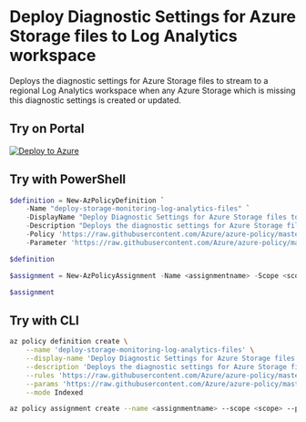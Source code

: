 # Deploy Diagnostic Settings for Azure Storage files to Log Analytics workspace

Deploys the diagnostic settings for Azure Storage files to stream to a regional Log Analytics workspace when any Azure Storage which is missing this diagnostic settings is created or updated.

## Try on Portal

[![Deploy to Azure](http://azuredeploy.net/deploybutton.png)](https://portal.azure.com/#blade/Microsoft_Azure_Policy/CreatePolicyDefinitionBlade/uri/https%3A%2F%2Fraw.githubusercontent.com%2FAzure%2Fazure-policy%2Fmaster%2Fsamples%2FStorage%2Fstorage-monitoring-log-analytics%2Ffileservices%2Fazurepolicy.json)

## Try with PowerShell

```powershell
$definition = New-AzPolicyDefinition `
    -Name "deploy-storage-monitoring-log-analytics-files" `
    -DisplayName "Deploy Diagnostic Settings for Azure Storage files to Log Analytics workspace" `
    -Description "Deploys the diagnostic settings for Azure Storage files to stream to a regional Log Analytics workspace when any Azure Storage which is missing this diagnostic settings is created or updated." `
    -Policy 'https://raw.githubusercontent.com/Azure/azure-policy/master/samples/Storage/storage-monitoring-log-analytics/fileservices/azurepolicy.rules.json' `
    -Parameter 'https://raw.githubusercontent.com/Azure/azure-policy/master/samples/Storage/storage-monitoring-log-analytics/fileservices/azurepolicy.parameters.json' -Mode Indexed

$definition

$assignment = New-AzPolicyAssignment -Name <assignmentname> -Scope <scope>  -PolicyDefinition $definition

$assignment
```

## Try with CLI

```sh
az policy definition create \
    --name 'deploy-storage-monitoring-log-analytics-files' \
    --display-name 'Deploy Diagnostic Settings for Azure Storage files to Log Analytics workspace' \
    --description 'Deploys the diagnostic settings for Azure Storage files to stream to a regional Log Analytics workspace when any Azure Storage which is missing this diagnostic settings is created or updated.' \
    --rules 'https://raw.githubusercontent.com/Azure/azure-policy/master/samples/Storage/storage-monitoring-log-analytics/fileservices/azurepolicy.rules.json' \
    --params 'https://raw.githubusercontent.com/Azure/azure-policy/master/samples/Storage/storage-monitoring-log-analytics/fileservices/azurepolicy.parameters.json' \
    --mode Indexed

az policy assignment create --name <assignmentname> --scope <scope> --policy "deploy-storage-monitoring-log-analytics-files"
```
